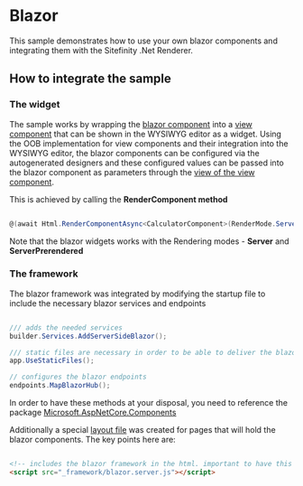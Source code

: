 # Blazor

This sample demonstrates how to use your own blazor components and integrating them with the Sitefinity .Net Renderer.

## How to integrate the sample

### The widget
The sample works by wrapping the [blazor component](./Components/CalculatorComponent.razor) into a [view component](./ViewComponents/CalculatorViewComponent.cs) that can be shown in the WYSIWYG editor as a widget. Using the OOB implementation for view components and their integration into the WYSIWYG editor, the blazor components can be configured via the autogenerated designers and these configured values can be passed into the blazor component as parameters through the [view of the view component](./Views/Shared/Components/Calculator/Default.cshtml).

This is achieved by calling the **RenderComponent method**

``` c#

@(await Html.RenderComponentAsync<CalculatorComponent>(RenderMode.Server, new {Title = @Model.Title }))

```
Note that the blazor widgets works with the Rendering modes - **Server** and **ServerPrerendered**
### The framework
The blazor framework was integrated by modifying the startup file to include the necessary blazor services and endpoints

``` c#

/// adds the needed services
builder.Services.AddServerSideBlazor();

/// static files are necessary in order to be able to deliver the blazor framework scripts 
app.UseStaticFiles();

// configures the blazor endpoints
endpoints.MapBlazorHub();

```

In order to have these methods at your disposal, you need to reference the package [Microsoft.AspNetCore.Components](./blazor.csproj)

Additionally a special [layout file](./Views/Shared/BlazorLayout.cshtml) was created for pages that will hold the blazor components. The key points here are:

``` html

<!-- includes the blazor framework in the html. important to have this right before the closing body tag -->
<script src="_framework/blazor.server.js"></script>

```
